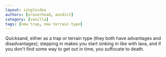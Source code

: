 ```yaml
---
layout: singleidea
authors: [eraserhead, aosdict]
category: [vanilla]
tags: [new trap, new terrain type]
---
```

Quicksand, either as a trap or terrain type (they both have advantages and
disadvantages); stepping in makes you start sinking in like with lava, and if
you don't find some way to get out in time, you suffocate to death.
